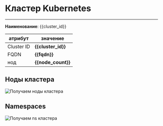 # Кластер Kubernetes
***  
**Наименование**: {{cluster_id}}

| атрибут    | значение           |
|------------|--------------------|
| Cluster ID | **{{cluster_id}}** |
| FQDN | **{{fqdn}}**       |
| нод        | **{{node_count}}** | 

## Ноды кластера
![Получаем ноды кластера](@entity/seaf.ta.services.k8s/nodes?id={{cluster_id}})

## Namespaces
![Получаем ns кластера](@entity/seaf.ta.services.k8s/namespaces?id={{cluster_id}})